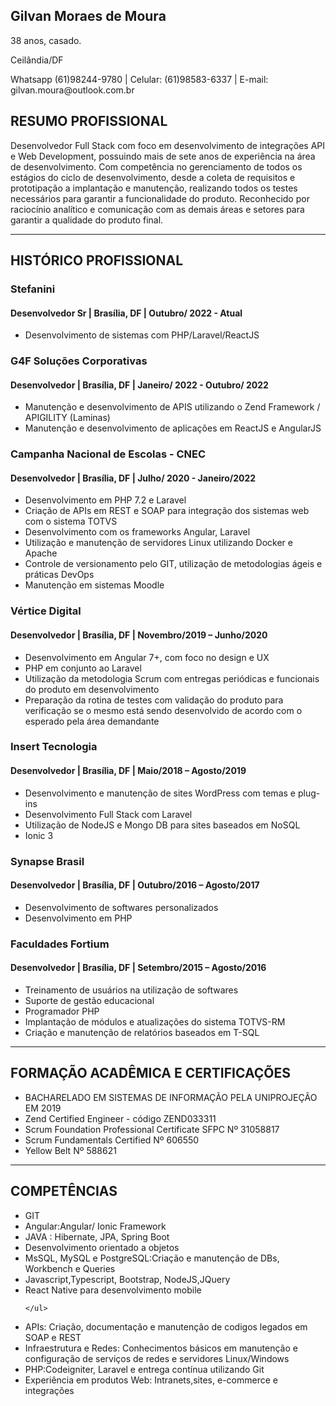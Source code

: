 <div class="pdf" id="pdf">
<!--
<div id="fechar"  style="float: right;margin-top: 10px; cursor: pointer; font-size: 25px" onClick="fechar()">
<span>FECHAR</span>
</div>
-->
<h2>Gilvan Moraes de Moura</h2>
<p>38 anos, casado.</p>
<p>Ceilândia/DF</p>
<p>Whatsapp (61)98244-9780 | Celular: (61)98583-6337 | E-mail: gilvan.moura@outlook.com.br</p>

<h2>RESUMO PROFISSIONAL</h2>
<p>Desenvolvedor Full Stack com foco em desenvolvimento de integrações API e
Web Development, possuindo mais de sete anos de experiência na área de
desenvolvimento. Com competência no gerenciamento de todos os estágios do
ciclo de desenvolvimento, desde a coleta de requisitos e prototipação a
implantação e manutenção, realizando todos os testes necessários para garantir
a funcionalidade do produto. Reconhecido por raciocínio analítico e
comunicação com as demais áreas e setores para garantir a qualidade do
produto final.</p>
<hr size="2" color="gray" width="100%">

<h2>HISTÓRICO PROFISSIONAL</h2>
<h3>Stefanini</h3>
<h4>Desenvolvedor Sr | Brasília, DF | Outubro/ 2022 - Atual</h4>
<ul class="custom-ul">
    <li>Desenvolvimento de sistemas com PHP/Laravel/ReactJS</li>        
</ul>
<h3>G4F Soluções Corporativas</h3>
<h4>Desenvolvedor | Brasília, DF | Janeiro/ 2022 - Outubro/ 2022</h4>
<ul class="custom-ul">
    <li>Manutenção e desenvolvimento de APIS utilizando o Zend Framework / APIGILITY  (Laminas)</li>
    <li>Manutenção e desenvolvimento de aplicações em ReactJS e AngularJS</li>     
</ul>

<h3>Campanha Nacional de Escolas - CNEC</h3>
<h4>Desenvolvedor | Brasília, DF | Julho/ 2020 - Janeiro/2022</h4>
<ul class="custom-ul">
    <li>Desenvolvimento em PHP 7.2 e Laravel</li>
    <li>Criação de APIs em REST e SOAP para integração dos sistemas web com o sistema TOTVS</li>
    <li>Desenvolvimento com os frameworks Angular, Laravel</li>
    <li>Utilização e manutenção de servidores Linux utilizando Docker e Apache</li>
    <li>Controle de versionamento pelo GIT, utilização de metodologias ágeis e práticas DevOps</li>
    <li>Manutenção em sistemas Moodle</li>    
</ul>

<h3>Vértice Digital</h3>
<h4>Desenvolvedor | Brasília, DF | Novembro/2019 – Junho/2020</h4>
<ul class="custom-ul">
    <li>Desenvolvimento em Angular 7+, com foco no design e UX</li>
    <li>PHP em conjunto ao Laravel</li>
    <li>Utilização da metodologia Scrum com entregas periódicas e funcionais do
produto em desenvolvimento</li>
    <li>Preparação da rotina de testes com validação do produto para verificação se o
mesmo está sendo desenvolvido de acordo com o esperado pela área
demandante</li>    
</ul>

<h3>Insert Tecnologia</h3>
<h4>Desenvolvedor | Brasília, DF | Maio/2018 – Agosto/2019</h4>
<ul class="custom-ul">
    <li>Desenvolvimento e manutenção de sites WordPress com temas e plug-ins</li>
    <li>Desenvolvimento Full Stack com Laravel</li>
    <li>Utilização de NodeJS e Mongo DB para sites baseados em NoSQL</li>
    <li>Ionic 3</li>    
</ul>

<h3>Synapse Brasil</h3>
<h4>Desenvolvedor | Brasília, DF | Outubro/2016 – Agosto/2017</h4>
<ul class="custom-ul">
    <li>Desenvolvimento de softwares personalizados</li>
    <li>Desenvolvimento em PHP</li>      
</ul>

<h3>Faculdades Fortium</h3>
<h4>Desenvolvedor | Brasília, DF | Setembro/2015 – Agosto/2016</h4>
<ul class="custom-ul">
    <li>Treinamento de usuários na utilização de softwares</li>
    <li>Suporte de gestão educacional</li>   
    <li>Programador PHP</li> 
    <li>Implantação de módulos e atualizações do sistema TOTVS-RM</li>  
    <li>Criação e manutenção de relatórios baseados em T-SQL</li>      
</ul>

<hr size="2" color="gray" width="100%">

<h2>FORMAÇÃO ACADÊMICA E CERTIFICAÇÕES</h2>
<div class="row">
 <div class="col">
    <ul class="custom-ul">
            <li>BACHARELADO EM SISTEMAS DE INFORMAÇÃO PELA UNIPROJEÇÃO EM 2019</li>
            <li>Zend Certified Engineer - código ZEND033311</li>
            <li>Scrum Foundation Professional Certificate SFPC Nº 31058817</li>
            <li>Scrum Fundamentals Certified Nº 606550</li>
            <li>Yellow Belt Nº 588621</li>                       
    </ul>
 </div>

<hr size="2" color="gray" width="100%">
<h2>COMPETÊNCIAS</h2>
<div class="row">
 <div class="col">
    <ul class="custom-ul">
            <li>GIT</li>
            <li>Angular:Angular/ Ionic Framework</li>
            <li>JAVA : Hibernate, JPA, Spring Boot</li>
            <li>Desenvolvimento orientado a objetos</li>
            <li>MsSQL, MySQL e PostgreSQL:Criação e manutenção de DBs, Workbench e Queries</li>
            <li>Javascript,Typescript, Bootstrap, NodeJS,JQuery</li>
            <li>React Native para desenvolvimento mobile</li>
            
    </ul>
 </div>
 <div class="col">
    <ul class="custom-ul">
        <li>APIs: Criação, documentação e manutenção de codigos legados em SOAP e REST</li>
        <li>Infraestrutura e Redes: Conhecimentos básicos em manutenção e configuração de serviços de redes e servidores Linux/Windows
        </li>
        <li>PHP:Codeigniter, Laravel e entrega contínua utilizando Git</li>
        <li>Experiência em produtos Web: Intranets,sites, e-commerce e integrações</li>            
    </ul>
 </div>
</div>
</div>